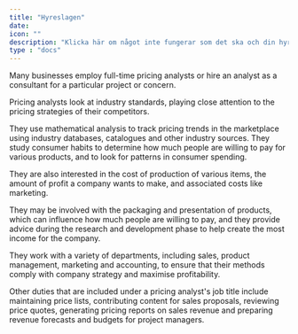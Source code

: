 ```yaml
---
title: "Hyreslagen"
date: 
icon: ""
description: "Klicka här om något inte fungerar som det ska och din hyresvärd inte åtgärdar det, har problem med störande grannar eller om lägenheten är för varm eller för kall."
type : "docs"
---
```


Many businesses employ full-time pricing analysts or hire an analyst as a consultant for a particular project or concern.

Pricing analysts look at industry standards, playing close attention to the pricing strategies of their competitors.

They use mathematical analysis to track pricing trends in the marketplace using industry databases, catalogues and other industry sources. They study consumer habits to determine how much people are willing to pay for various products, and to look for patterns in consumer spending.

They are also interested in the cost of production of various items, the amount of profit a company wants to make, and associated costs like marketing.

They may be involved with the packaging and presentation of products, which can influence how much people are willing to pay, and they provide advice during the research and development phase to help create the most income for the company.

They work with a variety of departments, including sales, product management, marketing and accounting, to ensure that their methods comply with company strategy and maximise profitability.

Other duties that are included under a pricing analyst's job title include maintaining price lists, contributing content for sales proposals, reviewing price quotes, generating pricing reports on sales revenue and preparing revenue forecasts and budgets for project managers.
